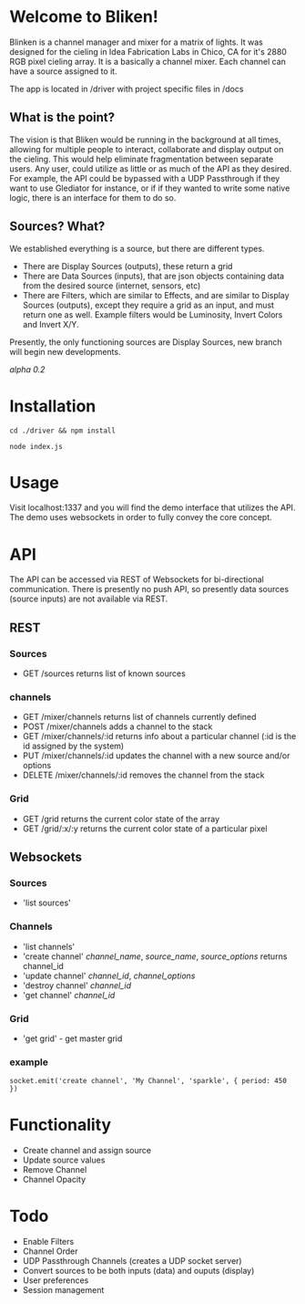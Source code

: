 # Welcome to Bliken!

Blinken is a channel manager and mixer for a matrix of lights. It was designed for the cieling in Idea Fabrication Labs in Chico, CA for it's 2880 RGB pixel cieling array. It is a basically a channel mixer. Each channel can have a source assigned to it.

The app is located in /driver with project specific files in /docs

## What is the point?

The vision is that Bliken would be running in the background at all times, allowing for multiple people to interact, collaborate and display output on the cieling. This would help eliminate fragmentation between separate users. Any user, could utilize as little or as much of the API as they desired. For example, the API could be bypassed with a UDP Passthrough if they want to use Glediator for instance, or if if they wanted to write some native logic, there is an interface for them to do so.

## Sources? What?

We established everything is a source, but there are different types.

* There are Display Sources (outputs), these return a grid
* There are Data Sources (inputs), that are json objects containing data from the desired source (internet, sensors, etc)
* There are Filters, which are similar to Effects, and are similar to Display Sources (outputs), except they require a grid as an input, and must return one as well. Example filters would be Luminosity, Invert Colors and Invert X/Y. 

Presently, the only functioning sources are Display Sources, new branch will begin new developments. 

_alpha 0.2_

# Installation

`cd ./driver && npm install`

`node index.js`

# Usage

Visit localhost:1337 and you will find the demo interface that utilizes the API. The demo uses websockets in order to fully convey the core concept. 

# API

The API can be accessed via REST of Websockets for bi-directional communication. There is presently no push API, so presently data sources (source inputs) are not available via REST. 

## REST

### Sources

* GET /sources returns list of known sources

### channels

* GET /mixer/channels returns list of channels currently defined
* POST /mixer/channels adds a channel to the stack
* GET /mixer/channels/:id returns info about a particular channel (:id is the id assigned by the system)
* PUT /mixer/channels/:id updates the channel with a new source and/or options
* DELETE /mixer/channels/:id removes the channel from the stack

### Grid

* GET /grid returns the current color state of the array
* GET /grid/:x/:y returns the current color state of a particular pixel

## Websockets

### Sources

* 'list sources'

### Channels 

* 'list channels' 
* 'create channel' *channel_name*, *source_name*, *source_options* returns channel_id
* 'update channel' *channel_id*, *channel_options*
* 'destroy channel' *channel_id*
* 'get channel' *channel_id*

### Grid

* 'get grid' - get master grid

### example 

```socket.emit('create channel', 'My Channel', 'sparkle', { period: 450 })```

# Functionality
- Create channel and assign source
- Update source values
- Remove Channel
- Channel Opacity

# Todo
- Enable Filters
- Channel Order
- UDP Passthrough Channels (creates a UDP socket server)
- Convert sources to be both inputs (data) and ouputs (display)
- User preferences
- Session management